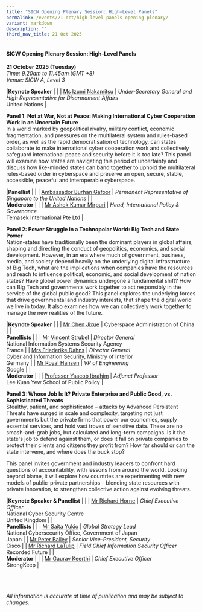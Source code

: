 ```yaml
---
title: "SICW Opening Plenary Session: High–Level Panels"
permalink: /events/21-oct/high-level-panels-opening-plenary/
variant: markdown
description: ""
third_nav_title: 21 Oct 2025
---
```

#### **SICW Opening Plenary Session: High-Level Panels**

**21 October 2025 (Tuesday)**  
*Time: 9.20am to 11.45am (GMT +8)*
<br>*Venue: SICW A, Level 3*

|**Keynote Speaker**          |                                                              |
| [Ms Izumi Nakamitsu](/speakers/ms-izumi-nakamitsu/)  | *Under-Secretary General and High Representative for Disarmament Affairs*<br>United Nations      |

**Panel 1: Not at War, Not at Peace: Making International Cyber Cooperation Work in an Uncertain Future**
<br>In a world marked by geopolitical rivalry, military conflict, economic fragmentation, and pressures on the multilateral system and rules-based order, as well as the rapid democratisation of technology, can states collaborate to make international cyber cooperation work and collectively safeguard international peace and security before it is too late? This panel will examine how states are navigating this period of uncertainty and discuss how like-minded states can band together to uphold the multilateral rules-based order in cyberspace and preserve an open, secure, stable, accessible, peaceful and interoperable cyberspace.

|**Panellist**          |                                                              |
| [Ambassador Burhan Gafoor](/speakers/ambassador-burhan-gafoor/)  | *Permanent Representative of Singapore to the United Nations*      |
|<br>**Moderator**          |                                                              |
| [Mr Ashok Kumar Mirpuri](/speakers/mr-ashok-kumar-mirpuri/)  | *Head, International Policy &amp; Governance*<br>Temasek International Pte Ltd      |

**Panel 2: Power Struggle in a Technopolar World: Big Tech and State Power**
<br>Nation-states have traditionally been the dominant players in global affairs, shaping and directing the conduct of geopolitics, economics, and social development. However, in an era where much of government, business, media, and society depend heavily on the underlying digital infrastructure of Big Tech, what are the implications when companies have the resources and reach to influence political, economic, and social development of nation states? Have global power dynamics undergone a fundamental shift? How can Big Tech and governments work together to act responsibly in the service of the global public good? This panel explores the underlying forces that drive governmental and industry interests, that shape the digital world we live in today. It also examines how we can collectively work together to manage the new realities of the future.

|**Keynote Speaker**          |                                                              |
| [Mr Chen Jixue](/speakers/mr-chen-jixue/)  | Cyberspace Administration of China      |
|<br>**Panellists**          |                                                              |
| [Mr Vincent Strubel](/speakers/mr-vincent-strubel/)  | *Director General*<br>National Information Systems Security Agency<br>France      |
| [Mrs Friederike Dahns](/speakers/mrs-friederike-dahns/)  | *Director General*<br>Cyber and Information Security, Ministry of Interior<br>Germany      |
| [Mr Royal Hansen](/speakers/mr-royal-hansen/)  | *VP of Engineering*<br>Google      |
|<br>**Moderator**          |                                                              |
| [Professor Yaacob Ibrahim](/speakers/professor-yaacob-ibrahim/)  | *Adjunct Professor*<br>Lee Kuan Yew School of Public Policy      |

**Panel 3: Whose Job Is It? Private Enterprise and Public Good, vs. Sophisticated Threats**
<br>Stealthy, patient, and sophisticated – attacks by Advanced Persistent Threats have surged in scale and complexity, targeting not just governments but the private firms that power our economies, supply essential services, and hold vast troves of sensitive data. These are no smash-and-grab jobs, but calculated and long-term campaigns. Is it the state's job to defend against them, or does it fall on private companies to protect their clients and citizens they profit from? How far should or can the state intervene, and where does the buck stop?

This panel invites government and industry leaders to confront hard questions of accountability, with lessons from around the world. Looking beyond blame, it will explore how countries are experimenting with new models of public-private partnerships – blending state resources with private innovation, to strengthen collective action against evolving threats.

|**Keynote Speaker &amp; Panellist**          |                                                              |
| [Mr Richard Horne](/speakers/mr-richard-horne/)  | *Chief Executive Officer*<br>National Cyber Security Centre<br>United Kingdom      |
|<br>**Panellists**          |                                                              |
| [Mr Saita Yukio](/speakers/mr-saita-yukio/)  | *Global Strategy Lead*<br>National Cybersecurity Office, Government of Japan<br>Japan      |
| [Mr Peter Bailey](/speakers/mr-peter-bailey/)  | *Senior Vice-President, Security*<br>Cisco      |
| [Mr Richard LaTulip](/speakers/mr-richard-latulip/)  | *Field Chief Information Security Officer*<br>Recorded Future      |
|<br>**Moderator**          |                                                              |
| [Mr Gaurav Keerthi](/speakers/mr-gaurav-keerthi/)  | *Chief Executive Officer*<br>StrongKeep       |

<br><br><br>
*All information is accurate at time of publication and may be subject to changes.*